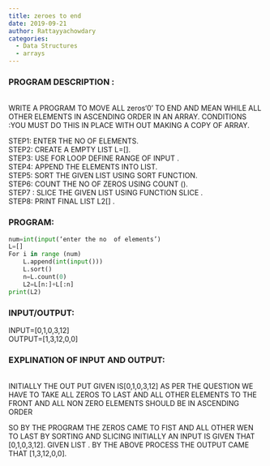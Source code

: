 ```yaml
---
title: zeroes to end
date: 2019-09-21
author: Rattayyachowdary
categories:
  - Data Structures
  - arrays
---
```


### PROGRAM DESCRIPTION :
<br>
WRITE A PROGRAM TO MOVE ALL  zeros‘0’ TO END AND MEAN WHILE ALL OTHER ELEMENTS IN ASCENDING ORDER IN AN ARRAY. 
CONDITIONS :YOU MUST DO THIS IN PLACE WITH OUT MAKING A COPY OF ARRAY.

STEP1: ENTER THE NO OF ELEMENTS.<br />
STEP2: CREATE A EMPTY LIST L=[].<br />
STEP3: USE FOR LOOP DEFINE RANGE OF INPUT .<br />
STEP4: APPEND THE ELEMENTS INTO LIST.<br />
STEP5: SORT   THE GIVEN LIST  USING SORT FUNCTION. <br />
STEP6: COUNT THE NO OF ZEROS USING COUNT ().<br />
STEP7 : SLICE THE GIVEN LIST USING FUNCTION SLICE  .<br />
 STEP8: PRINT FINAL LIST L2[] .<br />


### PROGRAM:
```python
num=int(input(‘enter the no  of elements’)
L=[]
For i in range (num)
    L.append(int(input()))
    L.sort()
    n=L.count(0)
    L2=L[n:]+L[:n]
print(L2)
```



### INPUT/OUTPUT:
INPUT=[0,1,0,3,12]<br />
OUTPUT=[1,3,12,0,0]
### EXPLINATION OF INPUT AND OUTPUT:
<br>
INITIALLY THE OUT PUT GIVEN IS[0,1,0,3,12] 
AS PER THE QUESTION WE HAVE TO TAKE ALL ZEROS TO LAST AND ALL OTHER ELEMENTS TO THE FRONT AND ALL NON ZERO ELEMENTS SHOULD  BE IN ASCENDING ORDER  

SO BY THE PROGRAM THE ZEROS CAME TO FIST  AND ALL OTHER WEN TO LAST BY SORTING AND SLICING INITIALLY AN INPUT IS GIVEN THAT [0,1,0,3,12].
GIVEN LIST .
BY THE ABOVE PROCESS THE OUTPUT CAME THAT [1,3,12,0,0].
